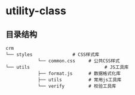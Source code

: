 # utility-class

## 目录结构

```
crm
└── styles               # CSS样式库
			└── common.css     # 公共CSS样式
└── utils 							 # JS工具库
			├── format.js      # 数据格式化库
			├── utils          # 常用js工具库
			└── verify         # 校验工具库
```
